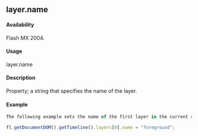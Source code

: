 ## layer.name

#### Availability

Flash MX 2004.

#### Usage

layer.name

#### Description

Property; a string that specifies the name of the layer.

#### Example

```javascript
The following example sets the name of the first layer in the current document to foreground:

fl.getDocumentDOM().getTimeline().layers[0].name = "foreground";
```